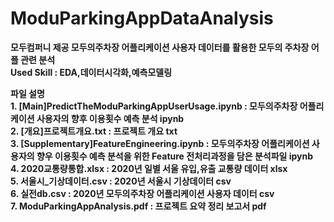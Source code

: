 # ModuParkingAppDataAnalysis

**모두컴퍼니 제공 모두의주차장 어플리케이션 사용자 데이터를 활용한 모두의 주차장 어플 관련 분석**<br>
**Used Skill : EDA,데이터시각화,예측모델링**

**파일 설명**<br>
**1. [Main]PredictTheModuParkingAppUserUsage.ipynb : 모두의주차장 어플리케이션 사용자의 향후 이용횟수 예측 분석 ipynb**<br>
**2. [개요]프로젝트개요.txt : 프로젝트 개요 txt**<br>
**3. [Supplementary]FeatureEngineering.ipynb : 모두의주차장 어플리케이션 사용자의 향우 이용횟수 예측 분석을 위한 Feature 전처리과정을 담은 분석파일 ipynb**<br>
**4. 2020교통량통합.xlsx : 2020년 일별 서울 유입,유출 교통량 데이터 xlsx**<br>
**5. 서울시_기상데이터.csv : 2020년 서울시 기상데이터 csv**<br>
**6. 실전db.csv : 2020년 모두의주차장 어플리케이션 사용자 데이터 csv**<br>
**7. ModuParkingAppAnalysis.pdf : 프로젝트 요약 정리 보고서 pdf**<br>
